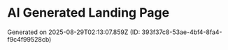 # AI Generated Landing Page

Generated on 2025-08-29T02:13:07.859Z (ID: 393f37c8-53ae-4bf4-8fa4-f9c4f99528cb)